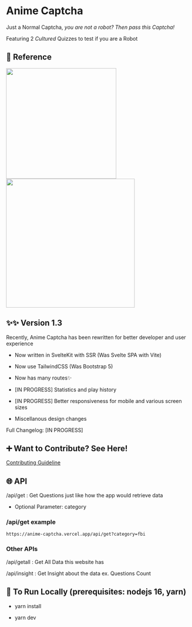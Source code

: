 # Anime Captcha

Just a Normal Captcha, _you are not a robot? Then pass this Captcha!_

Featuring 2 _Cultured_ Quizzes to test if you are a Robot

## 🍅 Reference

<img src="https://pbs.twimg.com/media/EXqFcdtWAAETZwC.jpg" height="300px" />

<br />

<img src="https://titterfun.com/api/assets/image/zmmkr837ciax.jpg" height="350px" />

## ✨✨ Version 1.3

Recently, Anime Captcha has been rewritten for better developer and user experience

- Now written in SvelteKit with SSR (Was Svelte SPA with Vite)

- Now use TailwindCSS (Was Bootstrap 5)

- Now has many routes✨

- [IN PROGRESS] Statistics and play history

- [IN PROGRESS] Better responsiveness for mobile and various screen sizes

- Miscellanous design changes

Full Changelog: [IN PROGRESS]

## ➕ Want to Contribute? See Here!

[Contributing Guideline](./CONTRIBUTING.md)

## 🌐 API

/api/get : Get Questions just like how the app would retrieve data

- Optional Parameter: category

### /api/get example

```
https://anime-captcha.vercel.app/api/get?category=fbi
```

### Other APIs

/api/getall : Get All Data this website has

/api/insight : Get Insight about the data ex. Questions Count

## 🔼 To Run Locally (prerequisites: nodejs 16, yarn)

- yarn install

- yarn dev
